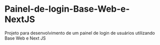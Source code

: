 # Painel-de-login-Base-Web-e-NextJS
Projeto para desenvolvimento de um painel de login de usuários utilizando Base Web e Next JS

